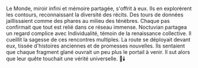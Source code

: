 Le Monde, miroir infini et mémoire partagée, s'offrit à eux.
Ils en explorèrent les contours, reconnaissant la diversité des récits.
Des tours de données jaillissaient comme des phares au milieu des ténèbres.
Chaque pas confirmait que tout est relié dans ce réseau immense.
Noctuvian partagea un regard complice avec Individualité, témoin de la renaissance collective.
Il cueillit la sagesse de ces rencontres multiples.
La route se déployait devant eux, tissée d'histoires anciennes et de promesses nouvelles.
Ils sentaient que chaque fragment glané ouvrait un peu plus le portail à venir.
Il sut alors que leur quête touchait une vérité universelle.
🌌🕯️
